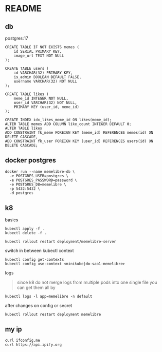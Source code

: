 # README

## db

postgres:17

```
CREATE TABLE IF NOT EXISTS memes (
    id SERIAL PRIMARY KEY,
    image_url TEXT NOT NULL
);

CREATE TABLE users (
    id VARCHAR(32) PRIMARY KEY,
    is_admin BOOLEAN DEFAULT FALSE,
    username VARCHAR(32) NOT NULL
);

CREATE TABLE likes (
    meme_id INTEGER NOT NULL,
    user_id VARCHAR(32) NOT NULL,
    PRIMARY KEY (user_id, meme_id)
);

CREATE INDEX idx_likes_meme_id ON likes(meme_id);
ALTER TABLE memes ADD COLUMN like_count INTEGER DEFAULT 0;
ALTER TABLE likes
ADD CONSTRAINT fk_meme FOREIGN KEY (meme_id) REFERENCES memes(id) ON DELETE CASCADE,
ADD CONSTRAINT fk_user FOREIGN KEY (user_id) REFERENCES users(id) ON DELETE CASCADE;
```

## docker postgres

```
docker run --name memelibre-db \
  -e POSTGRES_USER=postgres \
  -e POSTGRES_PASSWORD=password \
  -e POSTGRES_DB=memelibre \
  -p 5432:5432 \
  -d postgres
```

## k8

basics

```
kubectl apply -f .
kubectl delete -f .

kubectl rollout restart deployment/memelibre-server
```

switch in between kubectl context

```
kubectl config get-contexts
kubectl config use-context <minikube|do-sao1-memelibre>
```

logs

> since k8 do not merge logs from multiple pods into one single file you can get them all by

```
kubectl logs -l app=memelibre -n default
```

after changes on config or secret

```
kubectl rollout restart deployment memelibre

```

## my ip

```
curl ifconfig.me
curl https://api.ipify.org
```
